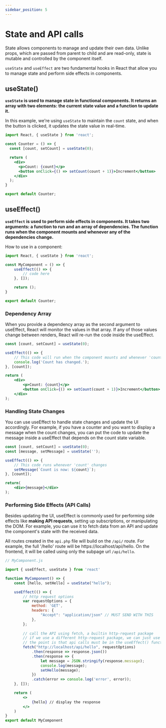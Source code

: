 ```yaml
---
sidebar_position: 5
---
```

# State and API calls
State allows components to manage and update their own data. Unlike props, which are passed from parent to child and are read-only, state is mutable and controlled by the component itself.

`useState` and `useEffect` are two fundamental hooks in React that allow you to manage state and perform side effects in components.

## useState()
**`useState` is used to manage state in functional components. It returns an array with two elements: the current state value and a function to update it.**

In this example, we're using `useState` to maintain the `count` state, and when the button is clicked, it updates the state value in real-time.
```jsx
import React, { useState } from 'react';

const Counter = () => {
  const [count, setCount] = useState(0);

  return (
    <div>
      <p>Count: {count}</p>
      <button onClick={() => setCount(count + 1)}>Increment</button>
    </div>
  );
}

export default Counter;
```

## useEffect()
**`useEffect` is used to perform side effects in components. It takes two arguments: a function to run and an array of dependencies. The function runs when the component mounts and whenever any of the dependencies change.**

How to use in a component:
```jsx
import React, { useState } from 'react';

const MyComponent = () => {
    useEffect(() => {
        // code here
    }, []);

    return ();
}

export default Counter;
```

### Dependency Array 
When you provide a dependency array as the second argument to useEffect, React will monitor the values in that array. If any of those values change between renders, React will re-run the code inside the useEffect.
```jsx
const [count, setCount] = useState(0);

useEffect(() => {
    // This code will run when the component mounts and whenever 'count' changes.
    console.log('Count has changed.');
}, [count]);

return (
    <div>
        <p>Count: {count}</p>
        <button onClick={() => setCount(count + 1)}>Increment</button>
    </div>
);
```

### Handling State Changes

You can use useEffect to handle state changes and update the UI accordingly. For example, if you have a counter and you want to display a message when the count changes, you can put the code to update the message inside a useEffect that depends on the count state variable.
```jsx
const [count, setCount] = useState(0);
const [message, setMessage] = useState('');

useEffect(() => {
    // This code runs whenever 'count' changes
    setMessage(`Count is now: ${count}`);
}, [count]);

return(
    <div>{message}</div>
);
```

### Performing Side Effects (API Calls)

Besides updating the UI, useEffect is commonly used for performing side effects like **making API requests**, setting up subscriptions, or manipulating the DOM. For example, you can use it to fetch data from an API and update the component's state with the received data.

All routes created in the `api.php` file will build on the `/api/` route. For example, the full '/hello' route will be https://localhost/api/hello. On the frontend, it will be called using only the subpage url `/api/hello`.
```jsx
// MyComponent.js

import { useEffect, useState } from 'react'

function MyComponent() => {
    const [hello, setHello] = useState("hello");

    useEffect(() => {
        // http request options 
        var requestOptions = {
            method: 'GET',
            headers: {
                "Accept": "application/json" // MUST SEND WITH THIS
            },
        };
        
        // call the API using fetch, a builtin http-request package
        // if we use a different http-request package, we can just use that
        // the point is that api calls must be in the useEffect() function
        fetch("http://localhost/api/hello", requestOptions)
            .then(response => response.json())
            .then(response => {
                let message = JSON.stringify(response.message);
                console.log(message);
                setHello(message);
            })
            .catch(error => console.log('error', error));
    }, []);

    return (
        <>
            {hello} // display the response
        </>
    )
}
export default MyComponent
```